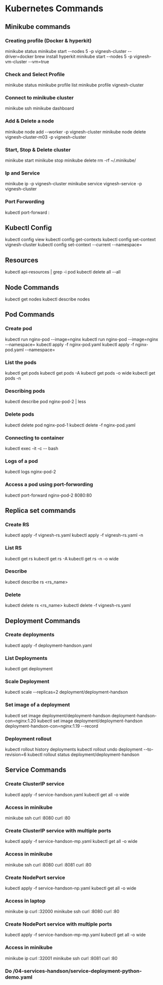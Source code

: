 # Kubernetes Commands

## Minikube commands
### Creating profile (Docker & hyperkit)
minikube status
minikube start --nodes 5 -p vignesh-cluster --driver=docker
brew install hyperkit
minikube start --nodes 5 -p vignesh-vm-cluster  --vm=true
### Check and Select Profile
minikube status
minikube profile list
minikube profile vignesh-cluster
### Connect to minikube cluster
minikube ssh
minikube dashboard
### Add & Delete a node
minikube node add --worker -p vignesh-cluster
minikube node delete vignesh-cluster-m03 -p vignesh-cluster
### Start, Stop & Delete cluster
minikube start
minikube stop
minikube delete
rm -rf ~/.minikube/
### Ip and Service
minikube ip -p vignesh-cluster
minikube service vignesh-service -p vignesh-cluster
### Port Forwording
kubectl port-forward <service> <source-port>:<target-port>


## Kubectl Config
kubectl config view
kubectl config get-contexts
kubectl config set-context vignesh-cluster
kubectl config set-context --current --namespace=<namespace>

## Resources
kubectl api-resources | grep -i pod
kubectl delete all --all

## Node Commands
kubectl get nodes
kubectl describe nodes

## Pod Commands
### Create pod
kubectl run nginx-pod --image=nginx
kubectl run nginx-pod --image=nginx --namespace=<namespace>
kubectl apply -f nginx-pod.yaml
kubectl apply -f nginx-pod.yaml --namespace=<namespace>
### List the pods
kubectl get pods
kubectl get pods -A
kubectl get pods -o wide
kubectl get pods -n <namespace>
### Describing pods
kubectl describe pod nginx-pod-2 | less
### Delete pods
kubectl delete pod nginx-pod-1
kubectl delete -f nginx-pod.yaml
### Connecting to container
kubectl exec -it <pod-name> -c <con-name> -- bash
### Logs of a pod
kubectl logs nginx-pod-2
### Access a pod using port-forwording
kubectl port-forward nginx-pod-2 8080:80

## Replica set commands
### Create RS
kubectl apply -f vignesh-rs.yaml
kubectl apply -f vignesh-rs.yaml -n <namespace>
### List RS
kubectl get rs
kubectl get rs -A
kubectl get rs -n <namespace> -o wide
### Describe
kubectl describe rs <rs_name>
### Delete
kubectl delete rs <rs_name>
kubectl delete -f vignesh-rs.yaml

## Deployment Commands
### Create deployments
kubectl apply -f deployment-handson.yaml
### List Deployments
kubectl get deployment
### Scale Deployment
kubectl scale --replicas=2 deployment/deployment-handson
### Set image of a deployment
kubectl set image deployment/deployment-handson deployment-handson-con=nginx:1.20
kubectl set image deployment/deployment-handson deployment-handson-con=nginx:1.19 --record
### Deployment rollout
kubectl rollout history deployments
kubectl rollout undo deployment --to-revision=6
kubectl rollout status deployment/deployment-handson

## Service Commands
### Create ClusterIP service
kubectl apply -f service-handson.yaml
kubectl get all -o wide
### Access in minikube
minikube ssh
curl <node-port-ip>:8080
curl <worker-ip>:80
### Create ClusterIP service with multiple ports
kubectl apply -f service-handson-mp.yaml
kubectl get all -o wide
### Access in minikube
minikube ssh
curl <node-port-ip>:8080
curl <node-port-ip>:8081
curl <worker-ip>:80
### Create NodePort service
kubectl apply -f service-handson-np.yaml
kubectl get all -o wide
### Access in laptop
minikube ip
curl <minikube-ip>:32000
minikube ssh
curl <node-port-ip>:8080
curl <worker-ip>:80
### Create NodePort service with multiple ports
kubectl apply -f service-handson-mp-mp.yaml
kubectl get all -o wide
### Access in minikube
minikube ip
curl <minikube-ip>:32001
minikube ssh
curl <node-port-ip>:8081
curl <worker-ip>:80
### Do /04-services-handson/service-deployment-python-demo.yaml